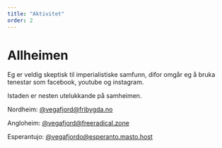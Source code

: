 ```yaml
---
title: "Aktivitet"
order: 2
---
```

# Allheimen

Eg er veldig skeptisk til imperialistiske samfunn, difor omgår eg å bruka tenestar som facebook, youtube og instagram. 

Istaden er nesten utelukkande på samheimen. 

Nordheim: [@vegafjord@fribygda.no](https://fribygda.no/@vegafjord)

Angloheim: [@vegafjord@freeradical.zone](https://freeradical.zone/@vegafjord)

Esperantujo: [@vegafjordo@esperanto.masto.host](https://esperanto.masto.host/@vegafjordo) 